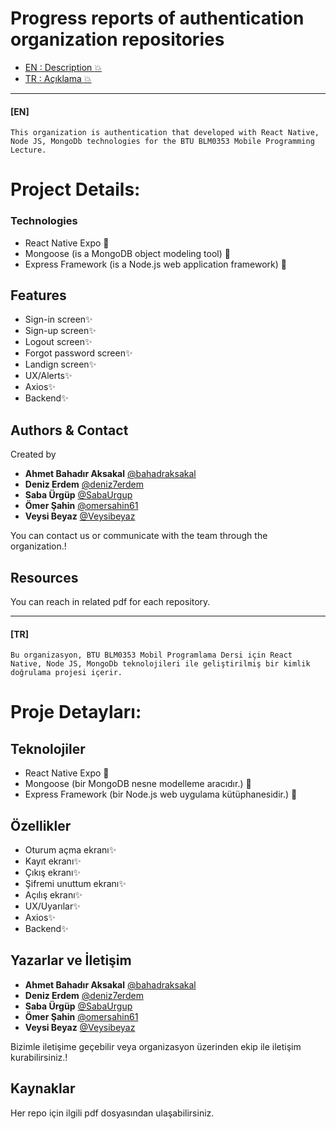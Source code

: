 <h1 align="left"> Progress reports of authentication organization repositories </h1>

- [EN : Description :boom:](#en)  
- [TR : Açıklama :boom:](#tr)
****

 #### [EN]

`This organization is authentication that developed with React Native, Node JS, MongoDb technologies for the BTU BLM0353 Mobile Programming Lecture.`

# Project Details: 

### Technologies
- React Native Expo 🧩 
- Mongoose (is a MongoDB object modeling tool) 🧩 
- Express Framework (is a Node.js web application framework) 🧩 

## Features
* Sign-in screen✨ 
* Sign-up screen✨ 
* Logout screen✨ 
* Forgot password screen✨
* Landign screen✨
* UX/Alerts✨
* Axios✨
* Backend✨

## Authors & Contact

Created by 

- **Ahmet Bahadır Aksakal** [@bahadraksakal](https://github.com/bahadraksakal)
- **Deniz Erdem** [@deniz7erdem](https://github.com/deniz7erdem)
- **Saba Ürgüp** [@SabaUrgup](https://github.com/SabaUrgup) 
- **Ömer Şahin** [@omersahin61](https://github.com/omersahin61)
- **Veysi Beyaz** [@Veysibeyaz](https://github.com/Veysibeyaz)

You can contact us or communicate with the team through the organization.!

## Resources

You can reach in related pdf for each repository.

****

 #### [TR]

`Bu organizasyon, BTU BLM0353 Mobil Programlama Dersi için React Native, Node JS, MongoDb teknolojileri ile geliştirilmiş bir kimlik doğrulama projesi içerir.`

# Proje Detayları:  

## Teknolojiler

- React Native Expo 🧩
- Mongoose (bir MongoDB nesne modelleme aracıdır.) 🧩 
- Express Framework (bir Node.js web uygulama kütüphanesidir.) 🧩

## Özellikler

* Oturum açma ekranı✨
* Kayıt ekranı✨
* Çıkış ekranı✨
* Şifremi unuttum ekranı✨
* Açılış ekranı✨
* UX/Uyarılar✨
* Axios✨
* Backend✨ 

## Yazarlar ve İletişim

- **Ahmet Bahadır Aksakal** [@bahadraksakal](https://github.com/bahadraksakal)
- **Deniz Erdem** [@deniz7erdem](https://github.com/deniz7erdem)
- **Saba Ürgüp** [@SabaUrgup](https://github.com/SabaUrgup) 
- **Ömer Şahin** [@omersahin61](https://github.com/omersahin61)
- **Veysi Beyaz** [@Veysibeyaz](https://github.com/Veysibeyaz)

Bizimle iletişime geçebilir veya organizasyon üzerinden ekip ile iletişim kurabilirsiniz.!

## Kaynaklar

Her repo için ilgili pdf dosyasından ulaşabilirsiniz.
